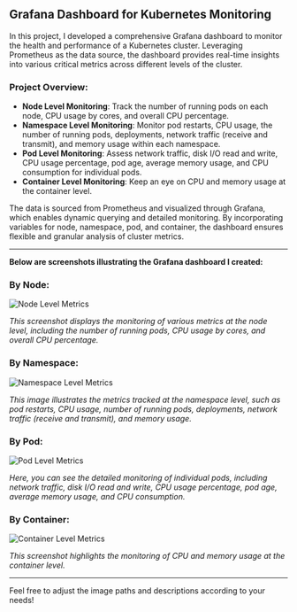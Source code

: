 ## Grafana Dashboard for Kubernetes Monitoring

In this project, I developed a comprehensive Grafana dashboard to monitor the health and performance of a Kubernetes cluster. Leveraging Prometheus as the data source, the dashboard provides real-time insights into various critical metrics across different levels of the cluster.

### Project Overview:

- **Node Level Monitoring**: Track the number of running pods on each node, CPU usage by cores, and overall CPU percentage.
- **Namespace Level Monitoring**: Monitor pod restarts, CPU usage, the number of running pods, deployments, network traffic (receive and transmit), and memory usage within each namespace.
- **Pod Level Monitoring**: Assess network traffic, disk I/O read and write, CPU usage percentage, pod age, average memory usage, and CPU consumption for individual pods.
- **Container Level Monitoring**: Keep an eye on CPU and memory usage at the container level.

The data is sourced from Prometheus and visualized through Grafana, which enables dynamic querying and detailed monitoring. By incorporating variables for node, namespace, pod, and container, the dashboard ensures flexible and granular analysis of cluster metrics.

---

**Below are screenshots illustrating the Grafana dashboard I created:**

### By Node:
![Node Level Metrics](https://github.com/user-attachments/assets/4be94b86-26d5-4619-8e23-2d6d6ad31ffd)

*This screenshot displays the monitoring of various metrics at the node level, including the number of running pods, CPU usage by cores, and overall CPU percentage.*

### By Namespace:
![Namespace Level Metrics](https://github.com/user-attachments/assets/b27fb8c2-3eac-46b7-98b4-dc7e83e1adae)

*This image illustrates the metrics tracked at the namespace level, such as pod restarts, CPU usage, number of running pods, deployments, network traffic (receive and transmit), and memory usage.*

### By Pod:
![Pod Level Metrics](https://github.com/user-attachments/assets/69bbc007-cb6f-4e7f-b191-fab7a3abcf0e)

*Here, you can see the detailed monitoring of individual pods, including network traffic, disk I/O read and write, CPU usage percentage, pod age, average memory usage, and CPU consumption.*

### By Container:
![Container Level Metrics](https://github.com/user-attachments/assets/5ab66e38-c2b1-4d68-8928-f28202674dc0)

*This screenshot highlights the monitoring of CPU and memory usage at the container level.*

---

Feel free to adjust the image paths and descriptions according to your needs!
